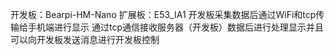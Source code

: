 开发板：Bearpi-HM-Nano
扩展板：E53_IA1
开发板采集数据后通过WiFi和tcp传输给手机端进行显示
通过tcp通信接收服务器（开发板）数据后进行处理显示并且可以向开发板发送消息进行开发板控制
